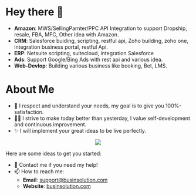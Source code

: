 # Hey there 👋

- **Amazon**: MWS/SellingParnter/PPC API Integration to support Dropship, resale, FBA, MFC, Other idea with Amazon. 
- **CRM**: Salesforce buiding, scripting, restful api, Zoho building, zoho one, integration business portal, restful Api.
- **ERP**: Netsuite scripting, suitecloud, integration Salesforce
- **Ads**: Support Google/Bing Ads with rest api and various idea. 
- **Web-Devlop**: Building various business like booking, Bet, LMS.

# About Me
- 🚀 I respect and understand your needs, my goal is to give you 100%-satisfaction.
- 👨‍🎓 I strive to make today better than yesterday, I value self-development and continuous improvement.
- ✨ I will implement your great ideas to be live perfectly.

<p align="center">
<a href="https://github.com/businsolution/">
  <img align="center" src="https://github-readme-stats.vercel.app/api/wakatime?username=businsolution&langs_count=6&theme=radical&layout=compact" />
</a>
</p>

Here are some ideas to get you started:

- 💬 Contact me if you need my help!
- 📫 How to reach me:
  - **Email**: [support@businsolution.com](mailto:me@octoper.me)
  - **Website**: [businsolution.com](https://businsolution.com)
